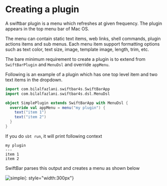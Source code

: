 # Creating a plugin

A swiftbar plugin is a menu which refreshes at given frequency.
The plugin appears in the top menu bar of Mac OS.

The menu can contain static text items, web links, shell commands, plugin actions items and sub menus. Each menu item support formatting options such as text color, text size, image, template image, length, trim, etc.

The bare minimum requirement to create a plugin is to extend from `SwiftBarPlugin` and `MenuDsl` and override `appMenu`.

Following is an example of a plugin which has one top level item and two text items in the dropdown.

```scala
import com.bilalfazlani.swiftbar4s.SwiftBarApp
import com.bilalfazlani.swiftbar4s.dsl.MenuDsl

object SimplePlugin extends SwiftBarApp with MenuDsl {
  override val appMenu = menu("my plugin") {
    text("item 1")
    text("item 2")
  }
}
```

If you do `sbt run`, it will print following context

```text
my plugin
---
item 1
item 2
```

SwiftBar parses this output and creates a menu as shown below

![simple](/images/creating-plugin/simple.png){: style="width:300px"}